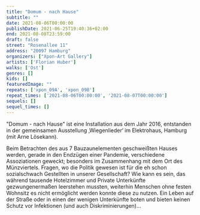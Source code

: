 ```yaml
---
title: "Domum - nach Hause"
subtitle: ""
date: 2021-08-06T00:00:00
publishDate: 2021-06-25T19:40:36+02:00
end: 2021-08-08T23:59:00
draft: false
street: "Rosenallee 11"
address: "20097 Hamburg"
organizers: ["Xpon-Art Gallery"]
artists: ['Florian Huber']
walks: ['Ost']
genres: []
kids: []
featuredImage: ""
repeats: ['xpon_09A', 'xpon_09B']
repeat_times: ['2021-08-06T00:00:00', '2021-08-07T00:00:00']
sequels: []
sequel_times: []
---
```


"Domum - nach Hause" ist eine Installation aus dem Jahr 2016, entstanden in der gemeinsamen Ausstellung ‚Wiegenlieder‘ im Elektrohaus, Hamburg (mit Arne Lösekann).

Beim Betrachten des aus 7 Bauzaunelementen geschweißten Hauses werden, gerade in den Endzügen einer Pandemie, verschiedene Assoziationen geweckt; besonders im Zusammenhang mit dem Ort des Münzviertels. Fragen, wo die Politik gewesen ist für die eh schon sozialschwach Gestellten in unserer Gesellschaft? Wie kann es sein, das während tausende Hotelzimmer und Private Unterkünfte gezwungenermaßen leerstehen mussten, weiterhin Menschen ohne festen Wohnsitz es nicht ermöglicht werden konnte diese zu nutzen. Ein Leben auf der Straße oder in einen der wenigen Unterkünfte boten und bieten keinen Schutz vor Infektionen (und auch Diskriminierungen)...